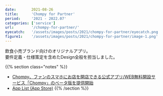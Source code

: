 ```yaml
---
date:       2021-08-26
title:      'Chompy for Partner'
period:     '2021 - 2022.07'
categories: ['service']
url:        '/chompy-for-partner/'
eyecatch:   '/assets/images/posts/2021/chompy-for-partner/eyecatch.png'
figure1:    '/assets/images/posts/2021/chompy-for-partner/image-1.png'
---
```


飲食小売ブランド向けのオリジナルアプリ。  
要件定義・仕様策定を含めたDesign全般を担当しました。

{{% section class="notes" %}}
- [Chompy、ファンのスマホにお店を開店できる公式アプリ/WEB無料開設サービス「Chompy」のベータ版を提供開始][def1]
- [App List (App Store)][def2]
{{% /section %}}

[def1]: https://prtimes.jp/main/html/rd/p/000000011.000062766.html
[def2]: https://apps.apple.com/jp/developer/chompy-inc/id1489433616?see-all=i-phone-apps